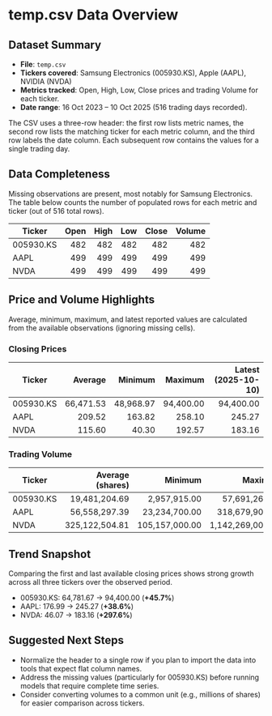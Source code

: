 # temp.csv Data Overview

## Dataset Summary
- **File**: `temp.csv`
- **Tickers covered**: Samsung Electronics (005930.KS), Apple (AAPL), NVIDIA (NVDA)
- **Metrics tracked**: Open, High, Low, Close prices and trading Volume for each ticker.
- **Date range**: 16 Oct 2023 – 10 Oct 2025 (516 trading days recorded).

The CSV uses a three-row header: the first row lists metric names, the second row lists the matching ticker for each metric column, and the third row labels the date column. Each subsequent row contains the values for a single trading day.

## Data Completeness
Missing observations are present, most notably for Samsung Electronics. The table below counts the number of populated rows for each metric and ticker (out of 516 total rows).

| Ticker      | Open | High | Low | Close | Volume |
|-------------|-----:|-----:|----:|------:|-------:|
| 005930.KS   | 482  | 482  | 482 | 482   | 482    |
| AAPL        | 499  | 499  | 499 | 499   | 499    |
| NVDA        | 499  | 499  | 499 | 499   | 499    |

## Price and Volume Highlights
Average, minimum, maximum, and latest reported values are calculated from the available observations (ignoring missing cells).

### Closing Prices
| Ticker    | Average | Minimum | Maximum | Latest (2025-10-10) |
|-----------|--------:|--------:|--------:|--------------------:|
| 005930.KS | 66,471.53 | 48,968.97 | 94,400.00 | 94,400.00 |
| AAPL      | 209.52 | 163.82 | 258.10 | 245.27 |
| NVDA      | 115.60 | 40.30 | 192.57 | 183.16 |

### Trading Volume
| Ticker    | Average (shares) | Minimum | Maximum | Latest (2025-10-10) |
|-----------|-----------------:|--------:|--------:|--------------------:|
| 005930.KS | 19,481,204.69 | 2,957,915.00 | 57,691,266.00 | 35,269,748.00 |
| AAPL      | 56,558,297.39 | 23,234,700.00 | 318,679,900.00 | 61,782,400.00 |
| NVDA      | 325,122,504.81 | 105,157,000.00 | 1,142,269,000.00 | 266,534,400.00 |

## Trend Snapshot
Comparing the first and last available closing prices shows strong growth across all three tickers over the observed period.

- 005930.KS: 64,781.67 → 94,400.00 (**+45.7%**)
- AAPL: 176.99 → 245.27 (**+38.6%**)
- NVDA: 46.07 → 183.16 (**+297.6%**)

## Suggested Next Steps
- Normalize the header to a single row if you plan to import the data into tools that expect flat column names.
- Address the missing values (particularly for 005930.KS) before running models that require complete time series.
- Consider converting volumes to a common unit (e.g., millions of shares) for easier comparison across tickers.

